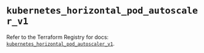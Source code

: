 # `kubernetes_horizontal_pod_autoscaler_v1`

Refer to the Terraform Registry for docs: [`kubernetes_horizontal_pod_autoscaler_v1`](https://registry.terraform.io/providers/hashicorp/kubernetes/2.27.0/docs/resources/horizontal_pod_autoscaler_v1).
